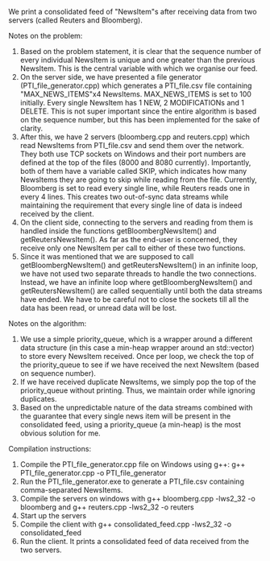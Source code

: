 We print a consolidated feed of "NewsItem"s after receiving data from two servers (called Reuters and Bloomberg).

Notes on the problem:
1. Based on the problem statement, it is clear that the sequence number of every individual NewsItem is unique and one greater than the previous NewsItem. This is the central variable with which we organise our feed.
2. On the server side, we have presented a file generator (PTI_file_generator.cpp) which generates a PTI_file.csv file containing "MAX_NEWS_ITEMS"x4 NewsItems. MAX_NEWS_ITEMS is set to 100 initially. Every single NewsItem has 1 NEW, 2 MODIFICATIONs and 1 DELETE. This is not super important since the entire algorithm is based on the sequence number, but this has been implemented for the sake of clarity.
3. After this, we have 2 servers (bloomberg.cpp and reuters.cpp) which read NewsItems from PTI_file.csv and send them over the network. They both use TCP sockets on Windows and their port numbers are defined at the top of the files (8000 and 8080 currently). Importantly, both of them have a variable called SKIP, which indicates how many NewsItems they are going to skip while reading from the file. Currently, Bloomberg is set to read every single line, while Reuters reads one in every 4 lines. This creates two out-of-sync data streams while maintaining the requirement that every single line of data is indeed received by the client.
4. On the client side, connecting to the servers and reading from them is handled inside the functions getBloombergNewsItem() and getReutersNewsItem(). As far as the end-user is concerned, they receive only one NewsItem per call to either of these two functions.
5. Since it was mentioned that we are supposed to call getBloombergNewsItem() and getReutersNewsItem() in an infinite loop, we have not used two separate threads to handle the two connections. Instead, we have an infinite loop where getBloombergNewsItem() and getReutersNewsItem() are called sequentially until both the data streams have ended. We have to be careful not to close the sockets till all the data has been read, or unread data will be lost.

Notes on the algorithm:
1. We use a simple priority_queue, which is a wrapper around a different data structure (in this case a min-heap wrapper around an std::vector) to store every NewsItem received. Once per loop, we check the top of the priority_queue to see if we have received the next NewsItem (based on sequence number).
2. If we have received duplicate NewsItems, we simply pop the top of the priority_queue without printing. Thus, we maintain order while ignoring duplicates.
3. Based on the unpredictable nature of the data streams combined with the guarantee that every single news item will be present in the consolidated feed, using a priority_queue (a min-heap) is the most obvious solution for me.

Compilation instructions:
1. Compile the PTI_file_generator.cpp file on Windows using g++: g++ PTI_file_generator.cpp -o PTI_file_generator
2. Run the PTI_file_generator.exe to generate a PTI_file.csv containing comma-separated NewsItems.
3. Compile the servers on windows with g++ bloomberg.cpp -lws2_32 -o bloomberg and g++ reuters.cpp -lws2_32 -o reuters
4. Start up the servers
5. Compile the client with g++ consolidated_feed.cpp -lws2_32 -o consolidated_feed
6. Run the client. It prints a consolidated feed of data received from the two servers.
